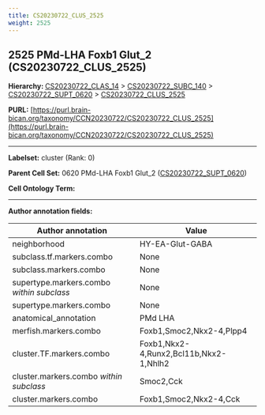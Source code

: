 ```yaml
---
title: CS20230722_CLUS_2525
weight: 2525
---
```

## 2525 PMd-LHA Foxb1 Glut_2 (CS20230722_CLUS_2525)
<b>Hierarchy: </b>
[CS20230722_CLAS_14](../CS20230722_CLAS_14) >
[CS20230722_SUBC_140](../CS20230722_SUBC_140) >
[CS20230722_SUPT_0620](../CS20230722_SUPT_0620) >
[CS20230722_CLUS_2525](../CS20230722_CLUS_2525)

**PURL:** [https://purl.brain-bican.org/taxonomy/CCN20230722/CS20230722_CLUS_2525](https://purl.brain-bican.org/taxonomy/CCN20230722/CS20230722_CLUS_2525)

---


**Labelset:** cluster (Rank: 0)

**Parent Cell Set:** 0620 PMd-LHA Foxb1 Glut_2 ([CS20230722_SUPT_0620](../CS20230722_SUPT_0620))



**Cell Ontology Term:** 

[MARKER GENES.]: #


---

[TRANSFERRED ANNOTATIONS.]: #


[AUTHOR ANNOTATION FIELDS.]: #


**Author annotation fields:**

| Author annotation | Value |
|-------------------|-------|
|neighborhood|HY-EA-Glut-GABA|
|subclass.tf.markers.combo|None|
|subclass.markers.combo|None|
|supertype.markers.combo _within subclass_|None|
|supertype.markers.combo|None|
|anatomical_annotation|PMd LHA|
|merfish.markers.combo|Foxb1,Smoc2,Nkx2-4,Plpp4|
|cluster.TF.markers.combo|Foxb1,Nkx2-4,Runx2,Bcl11b,Nkx2-1,Nhlh2|
|cluster.markers.combo _within subclass_|Smoc2,Cck|
|cluster.markers.combo|Foxb1,Smoc2,Nkx2-4,Cck|
